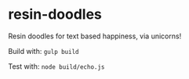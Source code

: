 # resin-doodles

Resin doodles for text based happiness, via unicorns!

Build with: `gulp build`

Test with: `node build/echo.js`
